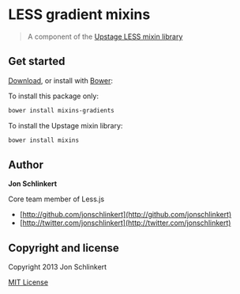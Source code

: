 # LESS gradient mixins

> A component of the [Upstage LESS mixin library](https://github.com/upstage/mixins)

## Get started

[Download](https://github.com/upstage/mixins/archive/master.zip), or install with [Bower](https://github.com/bower/bower):

To install this package only:
``` bash
bower install mixins-gradients
```

To install the Upstage mixin library:

``` bash
bower install mixins
```


## Author

**Jon Schlinkert**

Core team member of Less.js

+ [http://github.com/jonschlinkert](http://github.com/jonschlinkert)
+ [http://twitter.com/jonschlinkert](http://twitter.com/jonschlinkert)


## Copyright and license

Copyright 2013 Jon Schlinkert

[MIT License](LICENSE-MIT)
